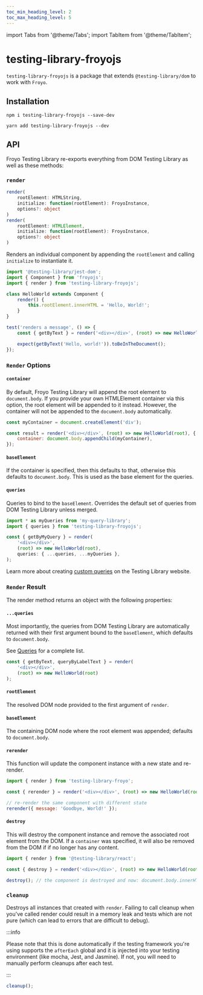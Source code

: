 ```yaml
---
toc_min_heading_level: 2
toc_max_heading_level: 5
---
```


import Tabs from '@theme/Tabs';
import TabItem from '@theme/TabItem';

# testing-library-froyojs

`testing-library-froyojs` is a package that extends `@testing-library/dom` to work with `Froyo`.

## Installation

<Tabs>
<TabItem value="npm" label="npm" default>

```shell
npm i testing-library-froyojs --save-dev
```

</TabItem>
<TabItem value="yarn" label="Yarn">

```shell
yarn add testing-library-froyojs --dev
```

</TabItem>
</Tabs>

## API

Froyo Testing Library re-exports everything from DOM Testing Library as well as these methods:

### `render`

```ts
render(
    rootElement: HTMLString,
    initialize: function(rootElement): FroyoInstance,
    options?: object
)
render(
    rootElement: HTMLElement,
    initialize: function(rootElement): FroyoInstance,
    options?: object
)
```

Renders an individual component by appending the `rootElement` and calling `initialize` to instantiate it.

```js
import '@testing-library/jest-dom';
import { Component } from 'froyojs';
import { render } from 'testing-library-froyojs';

class HelloWorld extends Component {
    render() {
        this.rootElement.innerHTML = 'Hello, World!';
    }
}

test('renders a message', () => {
    const { getByText } = render('<div></div>', (root) => new HelloWorld(root));

    expect(getByText('Hello, world!')).toBeInTheDocument();
});
```

### `Render` Options

#### `container`

By default, Froyo Testing Library will append the root element to `document.body`. If you provide your own HTMLElement container via this option, the root element will be appended to it instead. However, the container will not be appended to the `document.body` automatically.

```js
const myContainer = document.createElement('div');

const result = render('<div></div>', (root) => new HelloWorld(root), {
    container: document.body.appendChild(myContainer),
});
```

#### `baseElement`

If the container is specified, then this defaults to that, otherwise this defaults to `document.body`. This is used as the base element for the queries.

#### `queries`

Queries to bind to the `baseElement`. Overrides the default set of queries from DOM Testing Library unless merged.

```js
import * as myQueries from 'my-query-library';
import { queries } from 'testing-library-froyojs';

const { getByMyQuery } = render(
    '<div></div>',
    (root) => new HelloWorld(root),
    queries: { ...queries, ...myQueries },
);
```

Learn more about creating [custom queries](https://testing-library.com/docs/dom-testing-library/api-custom-queries/) on the Testing Library website.

### `Render` Result

The render method returns an object with the following properties:

#### `...queries`

Most importantly, the queries from DOM Testing Library are automatically returned with their first argument bound to the `baseElement`, which defaults to `document.body`.

See [Queries](https://testing-library.com/docs/queries/about) for a complete list.

```js
const { getByText, queryByLabelText } = render(
    '<div></div>',
    (root) => new HelloWorld(root)
);
```

#### `rootElement`

The resolved DOM node provided to the first argument of `render`.

#### `baseElement`

The containing DOM node where the root element was appended; defaults to `document.body`.

#### `rerender`

This function will update the component instance with a new state and re-render.

```js
import { render } from 'testing-library-froyo';

const { rerender } = render('<div></div>', (root) => new HelloWorld(root));

// re-render the same component with different state
rerender({ message: 'Goodbye, World!' });
```

#### `destroy`

This will destroy the component instance and remove the associated root element from the DOM. If a `container` was specified, it will also be removed from the DOM if if no longer has any content.

```js
import { render } from '@testing-library/react';

const { destroy } = render('<div></div>', (root) => new HelloWorld(root));

destroy(); // the component is destroyed and now: document.body.innerHTML === ''
```

### `cleanup`

Destroys all instances that created with `render`. Failing to call cleanup when you've called render could result in a memory leak and tests which are not pure (which can lead to errors that are difficult to debug).

:::info

Please note that this is done automatically if the testing framework you're using supports the `afterEach` global and it is injected into your testing environment (like mocha, Jest, and Jasmine). If not, you will need to manually perform cleanups after each test.

:::

```js
cleanup();
```
